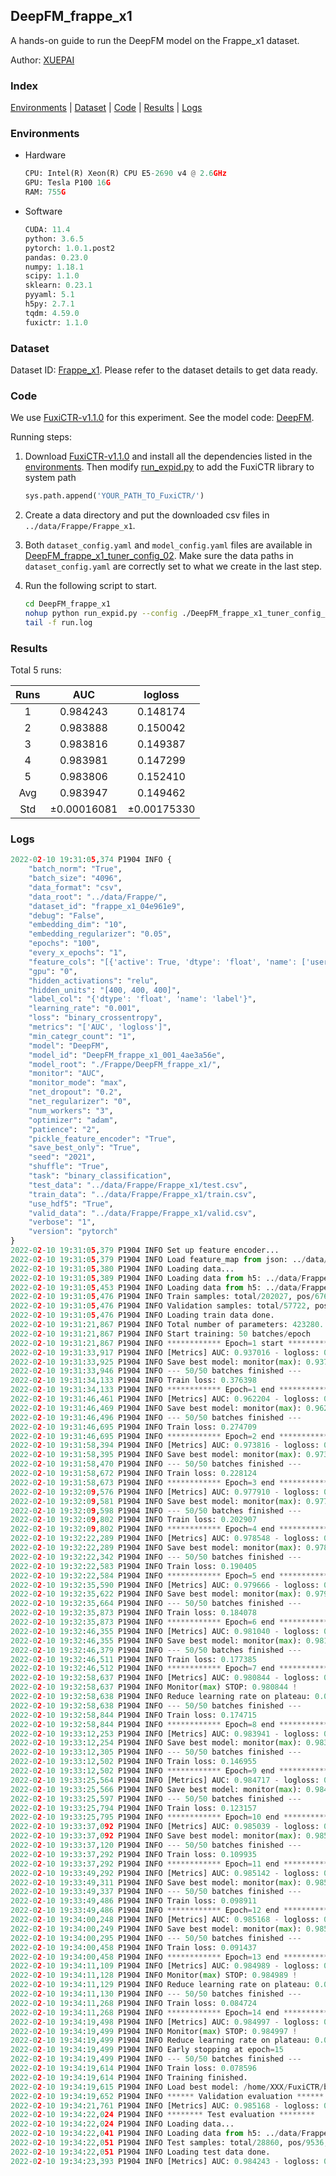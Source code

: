 ## DeepFM_frappe_x1

A hands-on guide to run the DeepFM model on the Frappe_x1 dataset.

Author: [XUEPAI](https://github.com/xue-pai)

### Index
[Environments](#Environments) | [Dataset](#Dataset) | [Code](#Code) | [Results](#Results) | [Logs](#Logs)

### Environments
+ Hardware

  ```python
  CPU: Intel(R) Xeon(R) CPU E5-2690 v4 @ 2.6GHz
  GPU: Tesla P100 16G
  RAM: 755G

  ```

+ Software

  ```python
  CUDA: 11.4
  python: 3.6.5
  pytorch: 1.0.1.post2
  pandas: 0.23.0
  numpy: 1.18.1
  scipy: 1.1.0
  sklearn: 0.23.1
  pyyaml: 5.1
  h5py: 2.7.1
  tqdm: 4.59.0
  fuxictr: 1.1.0
  ```

### Dataset
Dataset ID: [Frappe_x1](https://github.com/openbenchmark/BARS/blob/master/ctr_prediction/datasets/Frappe/README.md#Frappe_x1). Please refer to the dataset details to get data ready.

### Code

We use [FuxiCTR-v1.1.0](https://github.com/xue-pai/FuxiCTR/tree/v1.1.0) for this experiment. See the model code: [DeepFM](https://github.com/xue-pai/FuxiCTR/blob/v1.1.0/fuxictr/pytorch/models/DeepFM.py).

Running steps:

1. Download [FuxiCTR-v1.1.0](https://github.com/xue-pai/FuxiCTR/archive/refs/tags/v1.1.0.zip) and install all the dependencies listed in the [environments](#environments). Then modify [run_expid.py](./run_expid.py#L5) to add the FuxiCTR library to system path
    
    ```python
    sys.path.append('YOUR_PATH_TO_FuxiCTR/')
    ```

2. Create a data directory and put the downloaded csv files in `../data/Frappe/Frappe_x1`.

3. Both `dataset_config.yaml` and `model_config.yaml` files are available in [DeepFM_frappe_x1_tuner_config_02](./DeepFM_frappe_x1_tuner_config_02). Make sure the data paths in `dataset_config.yaml` are correctly set to what we create in the last step.

4. Run the following script to start.

    ```bash
    cd DeepFM_frappe_x1
    nohup python run_expid.py --config ./DeepFM_frappe_x1_tuner_config_02 --expid DeepFM_frappe_x1_001_4ae3a56e --gpu 0 > run.log &
    tail -f run.log
    ```

### Results

Total 5 runs:

| Runs | AUC | logloss  |
|:--------------------:|:--------------------:|:--------------------:|
| 1 | 0.984243 | 0.148174  |
| 2 | 0.983888 | 0.150042  |
| 3 | 0.983816 | 0.149387  |
| 4 | 0.983981 | 0.147299  |
| 5 | 0.983806 | 0.152410  |
| Avg | 0.983947 | 0.149462 |
| Std | &#177;0.00016081 | &#177;0.00175330 |


### Logs
```python
2022-02-10 19:31:05,374 P1904 INFO {
    "batch_norm": "True",
    "batch_size": "4096",
    "data_format": "csv",
    "data_root": "../data/Frappe/",
    "dataset_id": "frappe_x1_04e961e9",
    "debug": "False",
    "embedding_dim": "10",
    "embedding_regularizer": "0.05",
    "epochs": "100",
    "every_x_epochs": "1",
    "feature_cols": "[{'active': True, 'dtype': 'float', 'name': ['user', 'item', 'daytime', 'weekday', 'isweekend', 'homework', 'cost', 'weather', 'country', 'city'], 'type': 'categorical'}]",
    "gpu": "0",
    "hidden_activations": "relu",
    "hidden_units": "[400, 400, 400]",
    "label_col": "{'dtype': 'float', 'name': 'label'}",
    "learning_rate": "0.001",
    "loss": "binary_crossentropy",
    "metrics": "['AUC', 'logloss']",
    "min_categr_count": "1",
    "model": "DeepFM",
    "model_id": "DeepFM_frappe_x1_001_4ae3a56e",
    "model_root": "./Frappe/DeepFM_frappe_x1/",
    "monitor": "AUC",
    "monitor_mode": "max",
    "net_dropout": "0.2",
    "net_regularizer": "0",
    "num_workers": "3",
    "optimizer": "adam",
    "patience": "2",
    "pickle_feature_encoder": "True",
    "save_best_only": "True",
    "seed": "2021",
    "shuffle": "True",
    "task": "binary_classification",
    "test_data": "../data/Frappe/Frappe_x1/test.csv",
    "train_data": "../data/Frappe/Frappe_x1/train.csv",
    "use_hdf5": "True",
    "valid_data": "../data/Frappe/Frappe_x1/valid.csv",
    "verbose": "1",
    "version": "pytorch"
}
2022-02-10 19:31:05,379 P1904 INFO Set up feature encoder...
2022-02-10 19:31:05,379 P1904 INFO Load feature_map from json: ../data/Frappe/frappe_x1_04e961e9/feature_map.json
2022-02-10 19:31:05,380 P1904 INFO Loading data...
2022-02-10 19:31:05,389 P1904 INFO Loading data from h5: ../data/Frappe/frappe_x1_04e961e9/train.h5
2022-02-10 19:31:05,453 P1904 INFO Loading data from h5: ../data/Frappe/frappe_x1_04e961e9/valid.h5
2022-02-10 19:31:05,476 P1904 INFO Train samples: total/202027, pos/67604, neg/134423, ratio/33.46%, blocks/1
2022-02-10 19:31:05,476 P1904 INFO Validation samples: total/57722, pos/19063, neg/38659, ratio/33.03%, blocks/1
2022-02-10 19:31:05,476 P1904 INFO Loading train data done.
2022-02-10 19:31:21,867 P1904 INFO Total number of parameters: 423280.
2022-02-10 19:31:21,867 P1904 INFO Start training: 50 batches/epoch
2022-02-10 19:31:21,867 P1904 INFO ************ Epoch=1 start ************
2022-02-10 19:31:33,917 P1904 INFO [Metrics] AUC: 0.937016 - logloss: 0.677712
2022-02-10 19:31:33,925 P1904 INFO Save best model: monitor(max): 0.937016
2022-02-10 19:31:33,946 P1904 INFO --- 50/50 batches finished ---
2022-02-10 19:31:34,133 P1904 INFO Train loss: 0.376398
2022-02-10 19:31:34,133 P1904 INFO ************ Epoch=1 end ************
2022-02-10 19:31:46,461 P1904 INFO [Metrics] AUC: 0.962204 - logloss: 0.242437
2022-02-10 19:31:46,469 P1904 INFO Save best model: monitor(max): 0.962204
2022-02-10 19:31:46,496 P1904 INFO --- 50/50 batches finished ---
2022-02-10 19:31:46,695 P1904 INFO Train loss: 0.274709
2022-02-10 19:31:46,695 P1904 INFO ************ Epoch=2 end ************
2022-02-10 19:31:58,394 P1904 INFO [Metrics] AUC: 0.973816 - logloss: 0.184279
2022-02-10 19:31:58,395 P1904 INFO Save best model: monitor(max): 0.973816
2022-02-10 19:31:58,470 P1904 INFO --- 50/50 batches finished ---
2022-02-10 19:31:58,672 P1904 INFO Train loss: 0.228124
2022-02-10 19:31:58,673 P1904 INFO ************ Epoch=3 end ************
2022-02-10 19:32:09,576 P1904 INFO [Metrics] AUC: 0.977910 - logloss: 0.169551
2022-02-10 19:32:09,581 P1904 INFO Save best model: monitor(max): 0.977910
2022-02-10 19:32:09,598 P1904 INFO --- 50/50 batches finished ---
2022-02-10 19:32:09,802 P1904 INFO Train loss: 0.202907
2022-02-10 19:32:09,802 P1904 INFO ************ Epoch=4 end ************
2022-02-10 19:32:22,289 P1904 INFO [Metrics] AUC: 0.978548 - logloss: 0.182297
2022-02-10 19:32:22,289 P1904 INFO Save best model: monitor(max): 0.978548
2022-02-10 19:32:22,342 P1904 INFO --- 50/50 batches finished ---
2022-02-10 19:32:22,583 P1904 INFO Train loss: 0.190405
2022-02-10 19:32:22,584 P1904 INFO ************ Epoch=5 end ************
2022-02-10 19:32:35,590 P1904 INFO [Metrics] AUC: 0.979666 - logloss: 0.172533
2022-02-10 19:32:35,622 P1904 INFO Save best model: monitor(max): 0.979666
2022-02-10 19:32:35,664 P1904 INFO --- 50/50 batches finished ---
2022-02-10 19:32:35,873 P1904 INFO Train loss: 0.184078
2022-02-10 19:32:35,873 P1904 INFO ************ Epoch=6 end ************
2022-02-10 19:32:46,355 P1904 INFO [Metrics] AUC: 0.981040 - logloss: 0.162076
2022-02-10 19:32:46,355 P1904 INFO Save best model: monitor(max): 0.981040
2022-02-10 19:32:46,379 P1904 INFO --- 50/50 batches finished ---
2022-02-10 19:32:46,511 P1904 INFO Train loss: 0.177385
2022-02-10 19:32:46,512 P1904 INFO ************ Epoch=7 end ************
2022-02-10 19:32:58,637 P1904 INFO [Metrics] AUC: 0.980844 - logloss: 0.186768
2022-02-10 19:32:58,637 P1904 INFO Monitor(max) STOP: 0.980844 !
2022-02-10 19:32:58,638 P1904 INFO Reduce learning rate on plateau: 0.000100
2022-02-10 19:32:58,638 P1904 INFO --- 50/50 batches finished ---
2022-02-10 19:32:58,844 P1904 INFO Train loss: 0.174715
2022-02-10 19:32:58,844 P1904 INFO ************ Epoch=8 end ************
2022-02-10 19:33:12,253 P1904 INFO [Metrics] AUC: 0.983941 - logloss: 0.140568
2022-02-10 19:33:12,254 P1904 INFO Save best model: monitor(max): 0.983941
2022-02-10 19:33:12,305 P1904 INFO --- 50/50 batches finished ---
2022-02-10 19:33:12,502 P1904 INFO Train loss: 0.146955
2022-02-10 19:33:12,502 P1904 INFO ************ Epoch=9 end ************
2022-02-10 19:33:25,564 P1904 INFO [Metrics] AUC: 0.984717 - logloss: 0.138608
2022-02-10 19:33:25,566 P1904 INFO Save best model: monitor(max): 0.984717
2022-02-10 19:33:25,597 P1904 INFO --- 50/50 batches finished ---
2022-02-10 19:33:25,794 P1904 INFO Train loss: 0.123157
2022-02-10 19:33:25,795 P1904 INFO ************ Epoch=10 end ************
2022-02-10 19:33:37,092 P1904 INFO [Metrics] AUC: 0.985039 - logloss: 0.138747
2022-02-10 19:33:37,092 P1904 INFO Save best model: monitor(max): 0.985039
2022-02-10 19:33:37,120 P1904 INFO --- 50/50 batches finished ---
2022-02-10 19:33:37,292 P1904 INFO Train loss: 0.109935
2022-02-10 19:33:37,292 P1904 INFO ************ Epoch=11 end ************
2022-02-10 19:33:49,292 P1904 INFO [Metrics] AUC: 0.985142 - logloss: 0.140442
2022-02-10 19:33:49,311 P1904 INFO Save best model: monitor(max): 0.985142
2022-02-10 19:33:49,337 P1904 INFO --- 50/50 batches finished ---
2022-02-10 19:33:49,486 P1904 INFO Train loss: 0.098911
2022-02-10 19:33:49,486 P1904 INFO ************ Epoch=12 end ************
2022-02-10 19:34:00,248 P1904 INFO [Metrics] AUC: 0.985168 - logloss: 0.142101
2022-02-10 19:34:00,249 P1904 INFO Save best model: monitor(max): 0.985168
2022-02-10 19:34:00,295 P1904 INFO --- 50/50 batches finished ---
2022-02-10 19:34:00,458 P1904 INFO Train loss: 0.091437
2022-02-10 19:34:00,458 P1904 INFO ************ Epoch=13 end ************
2022-02-10 19:34:11,109 P1904 INFO [Metrics] AUC: 0.984989 - logloss: 0.145891
2022-02-10 19:34:11,128 P1904 INFO Monitor(max) STOP: 0.984989 !
2022-02-10 19:34:11,129 P1904 INFO Reduce learning rate on plateau: 0.000010
2022-02-10 19:34:11,130 P1904 INFO --- 50/50 batches finished ---
2022-02-10 19:34:11,268 P1904 INFO Train loss: 0.084724
2022-02-10 19:34:11,268 P1904 INFO ************ Epoch=14 end ************
2022-02-10 19:34:19,498 P1904 INFO [Metrics] AUC: 0.984997 - logloss: 0.146024
2022-02-10 19:34:19,499 P1904 INFO Monitor(max) STOP: 0.984997 !
2022-02-10 19:34:19,499 P1904 INFO Reduce learning rate on plateau: 0.000001
2022-02-10 19:34:19,499 P1904 INFO Early stopping at epoch=15
2022-02-10 19:34:19,499 P1904 INFO --- 50/50 batches finished ---
2022-02-10 19:34:19,614 P1904 INFO Train loss: 0.078596
2022-02-10 19:34:19,614 P1904 INFO Training finished.
2022-02-10 19:34:19,615 P1904 INFO Load best model: /home/XXX/FuxiCTR/benchmarks/Frappe/DeepFM_frappe_x1/frappe_x1_04e961e9/DeepFM_frappe_x1_001_4ae3a56e.model
2022-02-10 19:34:19,652 P1904 INFO ****** Validation evaluation ******
2022-02-10 19:34:21,761 P1904 INFO [Metrics] AUC: 0.985168 - logloss: 0.142101
2022-02-10 19:34:22,024 P1904 INFO ******** Test evaluation ********
2022-02-10 19:34:22,024 P1904 INFO Loading data...
2022-02-10 19:34:22,041 P1904 INFO Loading data from h5: ../data/Frappe/frappe_x1_04e961e9/test.h5
2022-02-10 19:34:22,051 P1904 INFO Test samples: total/28860, pos/9536, neg/19324, ratio/33.04%, blocks/1
2022-02-10 19:34:22,051 P1904 INFO Loading test data done.
2022-02-10 19:34:23,393 P1904 INFO [Metrics] AUC: 0.984243 - logloss: 0.148174

```
